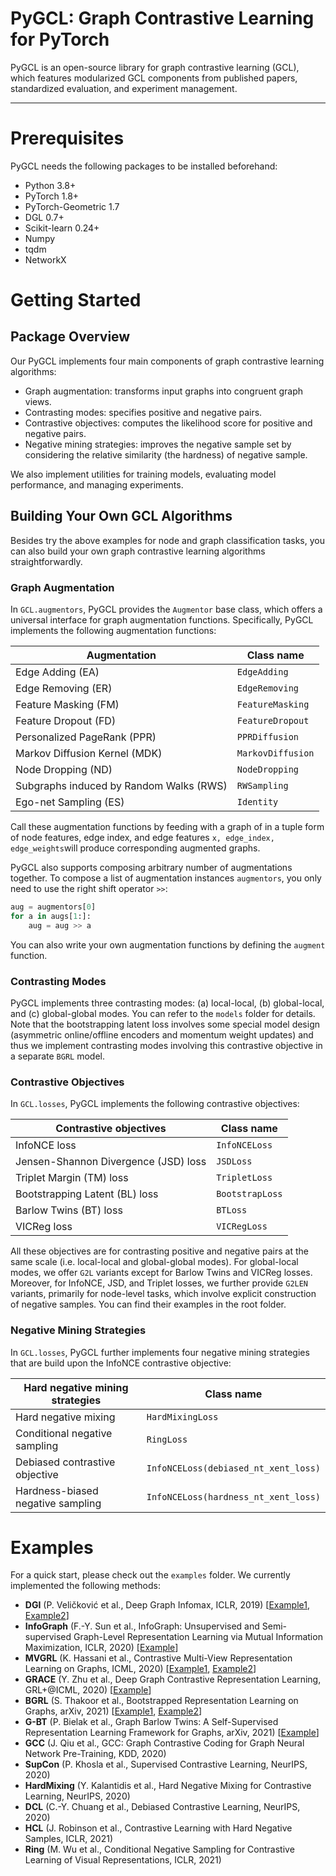 # PyGCL: Graph Contrastive Learning for PyTorch

PyGCL is an open-source library for graph contrastive learning (GCL), which features modularized GCL components from published papers, standardized evaluation, and experiment management. 

---

# Prerequisites

PyGCL needs the following packages to be installed beforehand:

* Python 3.8+
* PyTorch 1.8+
* PyTorch-Geometric 1.7
* DGL 0.7+
* Scikit-learn 0.24+
* Numpy
* tqdm
* NetworkX

# Getting Started

## Package Overview

Our PyGCL implements four main components of graph contrastive learning algorithms:

* Graph augmentation: transforms input graphs into congruent graph views.
* Contrasting modes: specifies positive and negative pairs.
* Contrastive objectives: computes the likelihood score for positive and negative pairs.
* Negative mining strategies: improves the negative sample set by considering the relative similarity (the hardness) of negative sample.

We also implement utilities for training models, evaluating model performance, and managing experiments.

## Building Your Own GCL Algorithms

Besides try the above examples for node and graph classification tasks, you can also build your own graph contrastive learning algorithms straightforwardly.

### Graph Augmentation

In `GCL.augmentors`, PyGCL provides the `Augmentor` base class, which offers a universal interface for graph augmentation functions. Specifically, PyGCL implements the following augmentation functions:

| Augmentation                             | Class name        |
| ---------------------------------------- | ----------------- |
| Edge Adding (EA)                         | `EdgeAdding`      |
| Edge Removing (ER)                       | `EdgeRemoving`    |
| Feature Masking (FM)                     | `FeatureMasking`  |
| Feature Dropout (FD)                     | `FeatureDropout`  |
| Personalized PageRank (PPR)              | `PPRDiffusion`    |
| Markov Diffusion Kernel (MDK)            | `MarkovDiffusion` |
| Node Dropping (ND)                       | `NodeDropping`    |
| Subgraphs induced by Random Walks (RWS)  | `RWSampling`      |
| Ego-net Sampling (ES)                    | `Identity`        |

Call these augmentation functions by feeding with a graph of in a tuple form of node features, edge index, and edge features `x, edge_index, edge_weights`will produce corresponding augmented graphs.

PyGCL also supports composing arbitrary number of augmentations together. To compose a list of augmentation instances `augmentors`, you only need to use the right shift operator `>>`:

```python
aug = augmentors[0]
for a in augs[1:]:
    aug = aug >> a
```

You can also write your own augmentation functions by defining the `augment` function.

### Contrasting Modes

PyGCL implements three contrasting modes: (a) local-local, (b) global-local, and (c) global-global modes. You can refer to the `models` folder for details. Note that the bootstrapping latent loss involves some special model design (asymmetric online/offline encoders and momentum weight updates) and thus we implement contrasting modes involving this contrastive objective in a separate `BGRL` model.

### Contrastive Objectives

In `GCL.losses`, PyGCL implements the following contrastive objectives:

| Contrastive objectives                | Class name      |
| ------------------------------------- | --------------- |
| InfoNCE loss                          | `InfoNCELoss`   |
| Jensen-Shannon Divergence (JSD) loss  | `JSDLoss`       |
| Triplet Margin (TM) loss              | `TripletLoss`   |
| Bootstrapping Latent (BL) loss        | `BootstrapLoss` |
| Barlow Twins (BT) loss                | `BTLoss`        |
| VICReg loss                           | `VICRegLoss`    |

All these objectives are for contrasting positive and negative pairs at the same scale (i.e. local-local and global-global modes). For global-local modes, we offer `G2L` variants except for Barlow Twins and VICReg losses. Moreover, for InfoNCE, JSD, and Triplet losses, we further provide `G2LEN` variants, primarily for node-level tasks, which involve explicit construction of negative samples. You can find their examples in the root folder.

### Negative Mining Strategies

In `GCL.losses`, PyGCL further implements four negative mining strategies that are build upon the InfoNCE contrastive objective:

| Hard negative mining strategies   | Class name                           |
| --------------------------------- | ------------------------------------ |
| Hard negative mixing              | `HardMixingLoss`                     |
| Conditional negative sampling     | `RingLoss`                           |
| Debiased contrastive objective    | `InfoNCELoss(debiased_nt_xent_loss)` |
| Hardness-biased negative sampling | `InfoNCELoss(hardness_nt_xent_loss)` |

# Examples

For a quick start, please check out the `examples` folder. We currently implemented the following methods:

* **DGI** (P. Veličković et al., Deep Graph Infomax, ICLR, 2019) [[Example1](examples/DGI_transductive.py), [Example2](DGI_inductive.py)]
* **InfoGraph** (F.-Y. Sun et al., InfoGraph: Unsupervised and Semi-supervised Graph-Level Representation Learning via Mutual Information Maximization, ICLR, 2020) [[Example](examples/InfoGraph.py)]
* **MVGRL** (K. Hassani et al., Contrastive Multi-View Representation Learning on Graphs, ICML, 2020) [[Example1](examples/MVGRL_node.py), [Example2](examples/MVGRL_graph.py)]
* **GRACE** (Y. Zhu et al., Deep Graph Contrastive Representation Learning, GRL+@ICML, 2020) [[Example](examples/GRACE.py)]
* **BGRL** (S. Thakoor et al., Bootstrapped Representation Learning on Graphs, arXiv, 2021) [[Example1](examples/BGRL_L2L.py), [Example2](examples/BGRL_G2L.py)]
* **G-BT** (P. Bielak et al., Graph Barlow Twins: A Self-Supervised Representation Learning Framework for Graphs, arXiv, 2021) [[Example](examples/GBT.py)]
* **GCC** (J. Qiu et al., GCC: Graph Contrastive Coding for Graph Neural Network Pre-Training, KDD, 2020)
* **SupCon** (P. Khosla et al., Supervised Contrastive Learning, NeurIPS, 2020)
* **HardMixing** (Y. Kalantidis et al., Hard Negative Mixing for Contrastive Learning, NeurIPS, 2020)
* **DCL** (C.-Y. Chuang et al., Debiased Contrastive Learning, NeurIPS, 2020)
* **HCL** (J. Robinson et al., Contrastive Learning with Hard Negative Samples, ICLR, 2021)
* **Ring** (M. Wu et al., Conditional Negative Sampling for Contrastive Learning of Visual Representations, ICLR, 2021)

